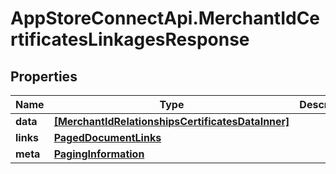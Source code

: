 # AppStoreConnectApi.MerchantIdCertificatesLinkagesResponse

## Properties

Name | Type | Description | Notes
------------ | ------------- | ------------- | -------------
**data** | [**[MerchantIdRelationshipsCertificatesDataInner]**](MerchantIdRelationshipsCertificatesDataInner.md) |  | 
**links** | [**PagedDocumentLinks**](PagedDocumentLinks.md) |  | 
**meta** | [**PagingInformation**](PagingInformation.md) |  | [optional] 


